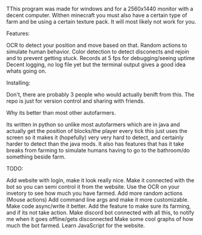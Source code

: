 TThis program was made for windows and for a 2560x1440 monitor with a decent computer. Withen minecraft you must also have a certain type of farm and be using a certain texture pack. It will most likely not work for you.

Features:

OCR to detect your position and move based on that.
Random actions to simulate human behavior.
Color detection to detect disconects and rejoin and to prevent getting stuck.
Records at 5 fps for debugging/seeing uptime
Decent logging, no log file yet but the terminal output gives a good idea whats going on.

Installing:

Don't, there are probably 3 people who would actually benift from this. The repo is just for version control and sharing with friends.

Why its better than most other autofarmers.

Its written in python so unlike most autofarmers which are in java and actually get the position of blocks/the player every tick this just uses the screen so it makes it (hopefully) very very hard to detect, and certainly harder to detect than the java mods. It also has features that has it take breaks from farming to simulate humans having to go to the bathroom/do something beside farm.

TODO:

Add website with login, make it look really nice. Make it connected with the bot so you can semi control it from the website.
Use the OCR on your invetory to see how much you have farmed.
Add more random actions (Mouse actions)
Add command line args and make it more customizable.
Make code async/write it better.
Add the feature to make sure its farming, and if its not take action.
Make discord bot connected with all this, to notify me when it goes offline/gets disconnected
Make some cool graphs of how much the bot farmed.
Learn JavaScript for the website.

